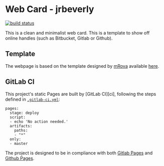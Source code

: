 # Web Card - jrbeverly
[![build status](https://gitlab.com/jrbeverly/jrbeverly.gitlab.io/badges/master/build.svg)](/commits/master)

This is a clean and minimalist web card. This is a template to show off online handles (such as Bitbucket, Gitlab or Github). 

## Template

The webpage is based on the template designed by [mRova](http://www.mrova.com) available [here](http://www.mrova.com/free-one-page-responsive-html-resume-template/).

## GitLab CI

This project's static Pages are built by [GitLab CI][ci], following the steps
defined in [`.gitlab-ci.yml`](.gitlab-ci.yml):

```
pages:
  stage: deploy
  script:
  - echo 'No action needed.'
  artifacts:
    paths:
    - "*"
  only:
  - master
```

The project is designed to be in compliance with both [Gitlab Pages](http://doc.gitlab.com/ee/pages/README.html#user-or-group-pages) and [Github Pages](https://pages.github.com/).